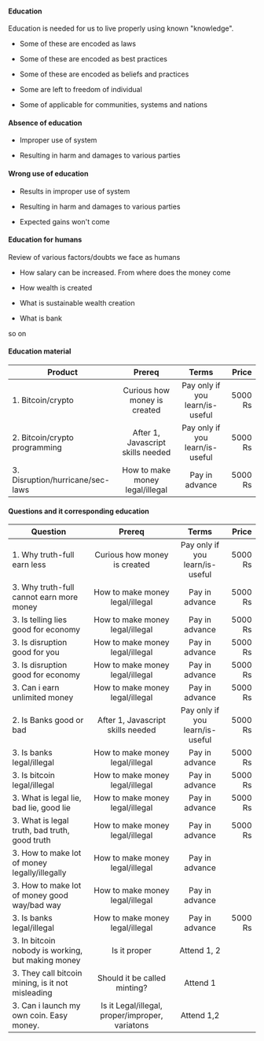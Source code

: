 #### Education

Education is needed for us to live properly using known "knowledge". 

- Some of these are encoded as laws

- Some of these are encoded as best practices

- Some of these are encoded as beliefs and practices

- Some are left to freedom of individual

- Some of applicable for communities, systems and nations


#### Absence of education

- Improper use of system

- Resulting in harm and damages to various parties

#### Wrong use of education

- Results in improper use of system

- Resulting in harm and damages to various parties

- Expected gains won't come


#### Education for humans

Review of various factors/doubts we face as humans

- How salary can be increased. From where does the money come

- How wealth is created

- What is sustainable wealth creation

- What is bank

so on

#### Education material

| Product   |   Prereq |   Terms     |  Price |
|---------- |:-------------:|:-------------:|------:|
|1. Bitcoin/crypto | Curious how money is created  | Pay only if you learn/is-useful| 5000 Rs|
|2. Bitcoin/crypto programming | After 1, Javascript skills needed  | Pay only if you learn/is-useful| 5000 Rs|
|3. Disruption/hurricane/sec-laws | How to make money legal/illegal  | Pay in advance | 5000 Rs|


#### Questions and it corresponding education

| Question   |   Prereq |   Terms     |  Price |
|---------- |:-------------:|:-------------:|------:|
|1. Why truth-full earn less | Curious how money is created  | Pay only if you learn/is-useful| 5000 Rs|
|3. Why truth-full cannot earn more money | How to make money legal/illegal  | Pay in advance | 5000 Rs|
|3. Is telling lies good for economy | How to make money legal/illegal  | Pay in advance | 5000 Rs|
|3. Is disruption good for you  | How to make money legal/illegal  | Pay in advance | 5000 Rs|
|3. Is disruption good for economy  | How to make money legal/illegal  | Pay in advance | 5000 Rs|
|3. Can i earn unlimited money  | How to make money legal/illegal  | Pay in advance | 5000 Rs|
|2. Is Banks good or bad | After 1, Javascript skills needed  | Pay only if you learn/is-useful| 5000 Rs|
|3. Is banks legal/illegal | How to make money legal/illegal  | Pay in advance | 5000 Rs|
|3. Is bitcoin legal/illegal | How to make money legal/illegal  | Pay in advance | 5000 Rs|
|3. What is legal lie, bad lie, good lie | How to make money legal/illegal  | Pay in advance | 5000 Rs|
|3. What is legal truth, bad truth, good truth | How to make money legal/illegal  | Pay in advance | 5000 Rs|
|3. How to make lot of money legally/illegally | How to make money legal/illegal  | Pay in advance 
|3. How to make lot of money good way/bad way | How to make money legal/illegal  | Pay in advance |
|3. Is banks legal/illegal | How to make money legal/illegal  | Pay in advance | 5000 Rs|
|3. In bitcoin nobody is working, but making money | Is it proper  | Attend 1, 2 |
|3. They call bitcoin mining, is it not misleading | Should it be called minting? | Attend 1 | 
|3. Can i launch my own coin. Easy money. | Is it Legal/illegal, proper/improper, variatons  | Attend 1,2 | 
